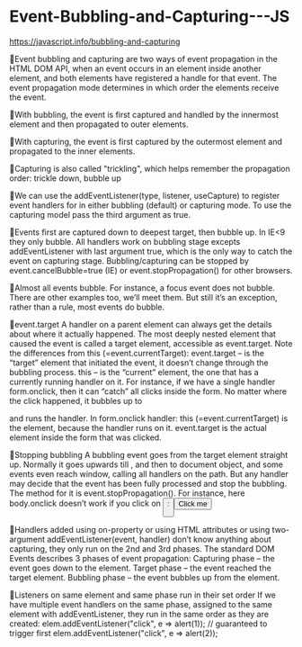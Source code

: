 # Event-Bubbling-and-Capturing---JS
  https://javascript.info/bubbling-and-capturing

🎲Event bubbling and capturing are two ways of event propagation in the HTML DOM API, when an event occurs in an element inside another element, and both elements have registered a handle for that event. The event propagation mode determines in which order the elements receive the event.

🎲With bubbling, the event is first captured and handled by the innermost element and then propagated to outer elements.

🎲With capturing, the event is first captured by the outermost element and propagated to the inner elements.

🎲Capturing is also called "trickling", which helps remember the propagation order:
trickle down, bubble up


🎲We can use the addEventListener(type, listener, useCapture) to register event handlers for in either bubbling (default) or capturing mode. To use the capturing model pass the third argument as true.

🎲Events first are captured down to deepest target, then bubble up. In IE<9 they only bubble.
All handlers work on bubbling stage excepts addEventListener with last argument true, which is the only way to catch the event on capturing stage.
Bubbling/capturing can be stopped by event.cancelBubble=true (IE) or event.stopPropagation() for other browsers.


🎲Almost all events bubble.
For instance, a focus event does not bubble. There are other examples too, we’ll meet them. But still it’s an exception, rather than a rule, most events do bubble.



🎲event.target
A handler on a parent element can always get the details about where it actually happened.
The most deeply nested element that caused the event is called a target element, accessible as event.target.
Note the differences from this (=event.currentTarget):
event.target – is the “target” element that initiated the event, it doesn’t change through the bubbling process.
this – is the “current” element, the one that has a currently running handler on it.
For instance, if we have a single handler form.onclick, then it can “catch” all clicks inside the form. No matter where the click happened, it bubbles up to <form> and runs the handler.
In form.onclick handler:
this (=event.currentTarget) is the <form> element, because the handler runs on it.
event.target is the actual element inside the form that was clicked.

  
🎲Stopping bubbling
A bubbling event goes from the target element straight up. Normally it goes upwards till <html>, and then to document object, and some events even reach window, calling all handlers on the path.
But any handler may decide that the event has been fully processed and stop the bubbling.
The method for it is event.stopPropagation().
For instance, here body.onclick doesn’t work if you click on <button>:
<body onclick="alert(`the bubbling doesn't reach here`)">
  <button onclick="event.stopPropagation()">Click me</button>
</body>
  
  🎲Handlers added using on<event>-property or using HTML attributes or using two-argument addEventListener(event, handler) don’t know anything about capturing, they only run on the 2nd and 3rd phases.
  The standard DOM Events describes 3 phases of event propagation:
Capturing phase – the event goes down to the element.
Target phase – the event reached the target element.
Bubbling phase – the event bubbles up from the element.

  
  🎲Listeners on same element and same phase run in their set order
If we have multiple event handlers on the same phase, assigned to the same element with addEventListener, they run in the same order as they are created:
elem.addEventListener("click", e => alert(1)); // guaranteed to trigger first
elem.addEventListener("click", e => alert(2));
